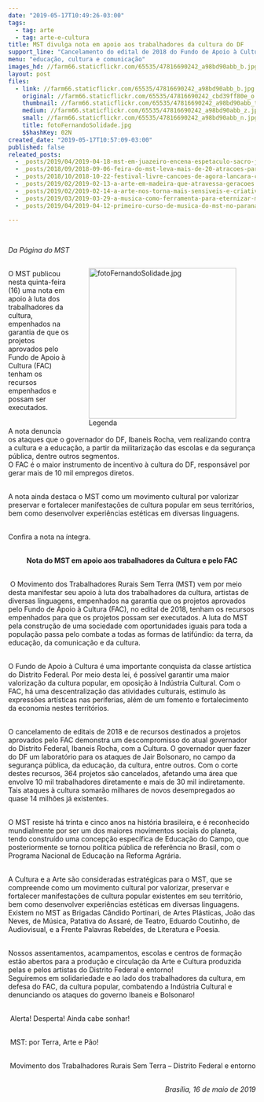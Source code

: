 ```yaml
---
date: "2019-05-17T10:49:26-03:00"
tags:
  - tag: arte
  - tag: arte-e-cultura
title: MST divulga nota em apoio aos trabalhadores da cultura do DF
support_line: "Cancelamento do edital de 2018 do Fundo de Apoio à Cultura afetando mais de 40 mil trabalhadores "
menu: "educação, cultura e comunicação"
images_hd: //farm66.staticflickr.com/65535/47816690242_a98bd90abb_b.jpg
layout: post
files:
  - link: //farm66.staticflickr.com/65535/47816690242_a98bd90abb_b.jpg
    original: //farm66.staticflickr.com/65535/47816690242_cbd39ff80e_o.jpg
    thumbnail: //farm66.staticflickr.com/65535/47816690242_a98bd90abb_t.jpg
    medium: //farm66.staticflickr.com/65535/47816690242_a98bd90abb_z.jpg
    small: //farm66.staticflickr.com/65535/47816690242_a98bd90abb_n.jpg
    title: fotoFernandoSolidade.jpg
    $$hashKey: 02N
created_date: "2019-05-17T10:57:09-03:00"
published: false
releated_posts:
  - _posts/2019/04/2019-04-18-mst-em-juazeiro-encena-espetaculo-sacro-jesus-exemplo-de-comunhao.md
  - _posts/2018/09/2018-09-06-feira-do-mst-leva-mais-de-20-atracoes-para-maceio.md
  - _posts/2018/10/2018-10-22-festival-livre-cancoes-de-agora-lancara-composicoes-ineditas-em-celebracao-a-democracia.md
  - _posts/2019/02/2019-02-13-a-arte-em-madeira-que-atravessa-geracoes.md
  - _posts/2019/02/2019-02-14-a-arte-nos-torna-mais-sensiveis-e-criativos-para-pensar-nossas-formas-de-luta.md
  - _posts/2019/03/2019-03-29-a-musica-como-ferramenta-para-eternizar-momentos-da-historia.md
  - _posts/2019/04/2019-04-12-primeiro-curso-de-musica-do-mst-no-parana-reune-30-educandos.md

---
```

<p>&nbsp;</p>

<p><em>Da P&aacute;gina do MST</em></p>

<figure class="image" style="float:right"><img alt="fotoFernandoSolidade.jpg" height="306" src="//farm66.staticflickr.com/65535/47816690242_a98bd90abb_b.jpg" width="300" />
<figcaption>Legenda</figcaption>
</figure>

<p><br />
O MST publicou nesta quinta-feira (16) uma nota em apoio &agrave; luta dos trabalhadores da cultura, empenhados na garantia de que os projetos aprovados pelo Fundo de Apoio &agrave; Cultura (FAC) tenham os recursos empenhados e possam ser executados.</p>

<p><br />
A nota denuncia os ataques que o governador do DF, Ibaneis Rocha, vem realizando contra a cultura e a educa&ccedil;&atilde;o, a partir da militariza&ccedil;&atilde;o das escolas e da seguran&ccedil;a p&uacute;blica, dentre outros segmentos.<br />
O FAC &eacute; o maior instrumento de incentivo &agrave; cultura do DF, respons&aacute;vel por gerar mais de 10 mil empregos diretos.</p>

<p><br />
A nota ainda destaca o MST como um movimento cultural por valorizar preservar e fortalecer manifesta&ccedil;&otilde;es de cultura popular em seus territ&oacute;rios, bem como desenvolver experi&ecirc;ncias est&eacute;ticas em diversas linguagens.</p>

<p><br />
Confira a nota na &iacute;ntegra.</p>

<p style="text-align: center;"><br />
<strong>Nota do MST em apoio aos trabalhadores da Cultura e pelo FAC</strong></p>

<p><br />
&nbsp;O Movimento dos Trabalhadores Rurais Sem Terra (MST) vem por meio desta manifestar seu apoio &agrave; luta dos trabalhadores da cultura, artistas de diversas linguagens, empenhados na garantia que os projetos aprovados pelo Fundo de Apoio &agrave; Cultura (FAC), no edital de 2018, tenham os recursos empenhados para que os projetos possam ser executados. A luta do MST pela constru&ccedil;&atilde;o de uma sociedade com oportunidades iguais para toda a popula&ccedil;&atilde;o passa pelo combate a todas as formas de latif&uacute;ndio: da terra, da educa&ccedil;&atilde;o, da comunica&ccedil;&atilde;o e da cultura.</p>

<p><br />
O Fundo de Apoio &agrave; Cultura &eacute; uma importante conquista da classe art&iacute;stica do Distrito Federal. Por meio desta lei, &eacute; poss&iacute;vel garantir uma maior valoriza&ccedil;&atilde;o da cultura popular, em oposi&ccedil;&atilde;o &agrave; Ind&uacute;stria Cultural. Com o FAC, h&aacute; uma descentraliza&ccedil;&atilde;o das atividades culturais, est&iacute;mulo &agrave;s express&otilde;es art&iacute;sticas nas periferias, al&eacute;m de um fomento e fortalecimento da economia nestes territ&oacute;rios.</p>

<p><br />
O cancelamento de editais de 2018 e de recursos destinados a projetos aprovados pelo FAC demonstra um descompromisso do atual governador do Distrito Federal, Ibaneis Rocha, com a Cultura. O governador quer fazer do DF um laborat&oacute;rio para os ataques de Jair Bolsonaro, no campo da seguran&ccedil;a p&uacute;blica, da educa&ccedil;&atilde;o, da cultura, entre outros. Com o corte destes recursos, 364 projetos s&atilde;o cancelados, afetando uma &aacute;rea que envolve 10 mil trabalhadores diretamente e mais de 30 mil indiretamente. Tais ataques &agrave; cultura somar&atilde;o milhares de novos desempregados ao quase 14 milh&otilde;es j&aacute; existentes.</p>

<p><br />
O MST resiste h&aacute; trinta e cinco anos na hist&oacute;ria brasileira, e &eacute; reconhecido mundialmente por ser um dos maiores movimentos sociais do planeta, tendo constru&iacute;do uma concep&ccedil;&atilde;o espec&iacute;fica de Educa&ccedil;&atilde;o do Campo, que posteriormente se tornou pol&iacute;tica p&uacute;blica de refer&ecirc;ncia no Brasil, com o Programa Nacional de Educa&ccedil;&atilde;o na Reforma Agr&aacute;ria.</p>

<p><br />
A Cultura e a Arte s&atilde;o consideradas estrat&eacute;gicas para o MST, que se compreende como um movimento cultural por valorizar, preservar e fortalecer manifesta&ccedil;&otilde;es de cultura popular existentes em seu territ&oacute;rio, bem como desenvolver experi&ecirc;ncias est&eacute;ticas em diversas linguagens. Existem no MST as Brigadas C&acirc;ndido Portinari, de Artes Pl&aacute;sticas, Jo&atilde;o das Neves, de M&uacute;sica, Patativa do Assar&eacute;, de Teatro, Eduardo Coutinho, de Audiovisual, e a Frente Palavras Rebeldes, de Literatura e Poesia.<br />
&nbsp;</p>

<p>Nossos assentamentos, acampamentos, escolas e centros de forma&ccedil;&atilde;o est&atilde;o abertos para a produ&ccedil;&atilde;o e circula&ccedil;&atilde;o da Arte e Cultura produzida pelas e pelos artistas do Distrito Federal e entorno!<br />
Seguiremos em solidariedade e ao lado dos trabalhadores da cultura, em defesa do FAC, da cultura popular, combatendo a Ind&uacute;stria Cultural e denunciando os ataques do governo Ibaneis e Bolsonaro!</p>

<p><br />
&nbsp;Alerta! Desperta! Ainda cabe sonhar!</p>

<p><br />
&nbsp;MST: por Terra, Arte e P&atilde;o!<br />
&nbsp;</p>

<p style="text-align: right;">Movimento dos Trabalhadores Rurais Sem Terra &ndash; Distrito Federal e entorno</p>

<p style="text-align: right;"><br />
<em>Bras&iacute;lia, 16 de maio de 2019</em></p>
